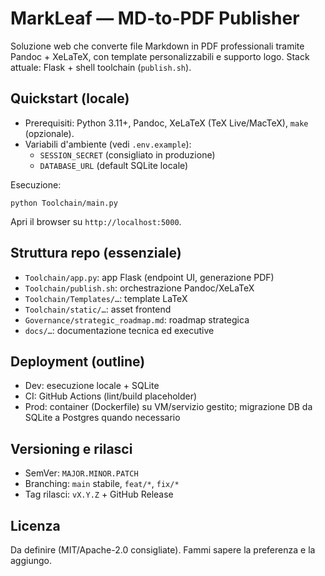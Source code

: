 # MarkLeaf — MD-to-PDF Publisher

Soluzione web che converte file Markdown in PDF professionali tramite Pandoc + XeLaTeX, con template personalizzabili e supporto logo. Stack attuale: Flask + shell toolchain (`publish.sh`).

## Quickstart (locale)

- Prerequisiti: Python 3.11+, Pandoc, XeLaTeX (TeX Live/MacTeX), `make` (opzionale).
- Variabili d'ambiente (vedi `.env.example`):
  - `SESSION_SECRET` (consigliato in produzione)
  - `DATABASE_URL` (default SQLite locale)

Esecuzione:

```
python Toolchain/main.py
```

Apri il browser su `http://localhost:5000`.

## Struttura repo (essenziale)

- `Toolchain/app.py`: app Flask (endpoint UI, generazione PDF)
- `Toolchain/publish.sh`: orchestrazione Pandoc/XeLaTeX
- `Toolchain/Templates/…`: template LaTeX
- `Toolchain/static/…`: asset frontend
- `Governance/strategic_roadmap.md`: roadmap strategica
- `docs/…`: documentazione tecnica ed executive

## Deployment (outline)

- Dev: esecuzione locale + SQLite
- CI: GitHub Actions (lint/build placeholder)
- Prod: container (Dockerfile) su VM/servizio gestito; migrazione DB da SQLite a Postgres quando necessario

## Versioning e rilasci

- SemVer: `MAJOR.MINOR.PATCH`
- Branching: `main` stabile, `feat/*`, `fix/*`
- Tag rilasci: `vX.Y.Z` + GitHub Release

## Licenza

Da definire (MIT/Apache-2.0 consigliate). Fammi sapere la preferenza e la aggiungo.

